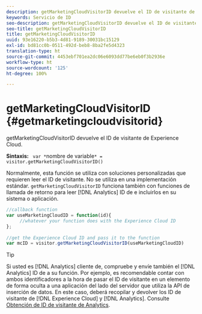 ```yaml
---
description: getMarketingCloudVisitorID devuelve el ID de visitante de Experience Cloud.
keywords: Servicio de ID
seo-description: getMarketingCloudVisitorID devuelve el ID de visitante de Experience Cloud.
seo-title: getMarketingCloudVisitorID
title: getMarketingCloudVisitorID
uuid: 93e16220-b5b3-4d81-9189-30031bc15129
exl-id: bd81cc0b-0511-492d-beb8-8ba2fe5d4323
translation-type: ht
source-git-commit: 4453ebf701ea2dc06e6093dd77be6eb0f3b2936e
workflow-type: ht
source-wordcount: '125'
ht-degree: 100%

---
```


# getMarketingCloudVisitorID {#getmarketingcloudvisitorid}

getMarketingCloudVisitorID devuelve el ID de visitante de Experience Cloud.

**Sintaxis:** ` var *`nombre de variable`* = visitor.getMarketingCloudVisitorID()`

Normalmente, esta función se utiliza con soluciones personalizadas que requieren leer el ID de visitante. No se utiliza en una implementación estándar. `getMarketingCloudVisitorID` funciona también con funciones de llamada de retorno para leer [!DNL Analytics] ID de e incluirlos en su sistema o aplicación.

```js
//callback function 
var useMarketingCloudID = function(id){ 
     //whatever your function does with the Experience Cloud ID 
}; 
 
//get the Experience Cloud ID and pass it to the function 
var mcID = visitor.getMarketingCloudVisitorID(useMarketingCloudID)
```

>[!TIP]
>
>Si usted es [!DNL Analytics] cliente de, compruebe y envíe también el [!DNL Analytics] ID de a su función. Por ejemplo, es recomendable contar con ambos identificadores a la hora de pasar el ID de visitante en un elemento de forma oculta a una aplicación del lado del servidor que utiliza la API de inserción de datos. En este caso, deberá recopilar y devolver los ID de visitante de [!DNL Experience Cloud] y [!DNL Analytics]. Consulte [Obtención de ID de visitante de Analytics](../../library/get-set/getanalyticsvisitorid.md).
